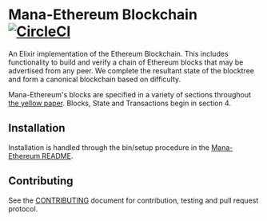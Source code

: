 # Mana-Ethereum Blockchain [![CircleCI](https://circleci.com/gh/exthereum/blockchain.svg?style=svg)](https://circleci.com/gh/exthereum/blockchain)

An Elixir implementation of the Ethereum Blockchain.
This includes functionality to build and verify a chain of Ethereum blocks that may be advertised from any peer.
We complete the resultant state of the blocktree and form a canonical blockchain based on difficulty.

Mana-Ethereum's blocks are specified in a variety of sections throughout [the yellow paper](http://yellowpaper.io/). Blocks, State and Transactions begin in section 4.

## Installation

Installation is handled through the bin/setup procedure in the [Mana-Ethereum README](../../README.md).


## Contributing

See the [CONTRIBUTING](../../CONTRIBUTING.md) document for contribution, testing and pull request protocol.

